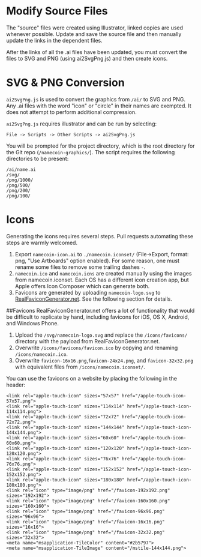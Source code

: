 Modify Source Files
===================
The "source" files were created using Illustrator, linked copies are used whenever possible.  Update and save the source file and then manually update the links in the dependent files.

After the links of all the .ai files have been updated, you must convert the files to SVG and PNG (using ai2SvgPng.js) and then create icons.

SVG & PNG Conversion
====================
`ai2SvgPng.js` is used to convert the graphics from `/ai/` to SVG and PNG.  Any .ai files with the word "icon" or "circle" in their names are exempted. It does not attempt to perform additional compression.

`ai2SvgPng.js` requires illustrator and can be run by selecting:

	File -> Scripts -> Other Scripts -> ai2SvgPng.js

You will be prompted for the project directory, which is the root directory for the Git repo (`/namecoin-graphics/`). The script requires the following directories to be present:

	/ai/name.ai
	/svg/
	/png/1000/
	/png/500/
	/png/200/
	/png/100/

Icons
=====
Generating the icons requires several steps.  Pull requests automating these steps are warmly welcomed.

1. Export `namecoin-icon.ai` to `./namecoin.iconset/` (File->Export, format: png, "Use Artboards" option enabled). For some reason, one must rename some files to remove some trailing dashes `-`.
2. `namecoin.ico` and `namecoin.icns` are created manually using the images from namecoin.iconset.  Each OS has a different icon creation app, but Apple offers Icon Composer which can generate both.
3. Favicons are generated by uploading `namecoin-logo.svg` to [RealFaviconGenerator.net](http://realfavicongenerator.net).  See the following section for details.

##Favicons
RealFaviconGenerator.net offers a lot of functionality that would be difficult to replicate by hand, including favicons for iOS, OS X, Android, and Windows Phone.

1. Upload the `/svg/namecoin-logo.svg` and replace the `/icons/favicons/` directory with the payload from RealFaviconGenerator.net.
2. Overwrite `/icons/favicons/favicon.ico` by copying and renaming `/icons/namecoin.ico`.
3. Overwrite `favicon-16x16.png`,`favicon-24x24.png`, and `favicon-32x32.png` with equivalent files from `/icons/namecoin.iconset/`.

You can use the favicons on a website by placing the following in the header:

	<link rel="apple-touch-icon" sizes="57x57" href="/apple-touch-icon-57x57.png">
	<link rel="apple-touch-icon" sizes="114x114" href="/apple-touch-icon-114x114.png">
	<link rel="apple-touch-icon" sizes="72x72" href="/apple-touch-icon-72x72.png">
	<link rel="apple-touch-icon" sizes="144x144" href="/apple-touch-icon-144x144.png">
	<link rel="apple-touch-icon" sizes="60x60" href="/apple-touch-icon-60x60.png">
	<link rel="apple-touch-icon" sizes="120x120" href="/apple-touch-icon-120x120.png">
	<link rel="apple-touch-icon" sizes="76x76" href="/apple-touch-icon-76x76.png">
	<link rel="apple-touch-icon" sizes="152x152" href="/apple-touch-icon-152x152.png">
	<link rel="apple-touch-icon" sizes="180x180" href="/apple-touch-icon-180x180.png">
	<link rel="icon" type="image/png" href="/favicon-192x192.png" sizes="192x192">
	<link rel="icon" type="image/png" href="/favicon-160x160.png" sizes="160x160">
	<link rel="icon" type="image/png" href="/favicon-96x96.png" sizes="96x96">
	<link rel="icon" type="image/png" href="/favicon-16x16.png" sizes="16x16">
	<link rel="icon" type="image/png" href="/favicon-32x32.png" sizes="32x32">
	<meta name="msapplication-TileColor" content="#2b5797">
	<meta name="msapplication-TileImage" content="/mstile-144x144.png">